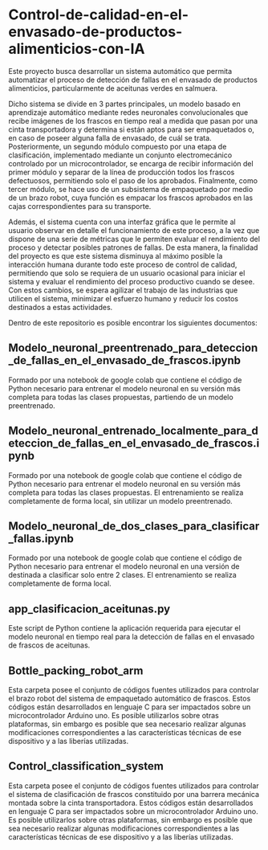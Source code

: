 # Control-de-calidad-en-el-envasado-de-productos-alimenticios-con-IA
Este proyecto busca desarrollar un sistema automático que permita automatizar el proceso de detección de fallas en el envasado de productos alimenticios, particularmente de aceitunas verdes en salmuera. 

Dicho sistema se divide en 3 partes principales, un modelo basado en aprendizaje automático mediante redes neuronales convolucionales que recibe imágenes de los frascos en tiempo real a medida que pasan por una cinta transportadora y determina si están aptos para ser empaquetados o, en caso de poseer alguna falla de envasado, de cuál se trata. Posteriormente, un segundo módulo compuesto por una etapa de clasificación, implementado mediante un conjunto electromecánico controlado por un microcontrolador, se encarga de recibir información del primer módulo y separar de la línea de producción todos los frascos defectuosos, permitiendo solo el paso de los aprobados. Finalmente, como tercer módulo, se hace uso de un subsistema de empaquetado por medio de un brazo robot, cuya función es empacar los frascos aprobados en las cajas correspondientes para su transporte. 

Además, el sistema cuenta con una interfaz gráfica que le permite al usuario observar en detalle el funcionamiento de este proceso, a la vez que dispone de una serie de métricas que le permiten evaluar el rendimiento del proceso y detectar posibles patrones de fallas. 
De esta manera, la finalidad del proyecto es que este sistema disminuya al máximo posible la interacción humana durante todo este proceso de control de calidad, permitiendo que solo se requiera de un usuario ocasional para iniciar el sistema y evaluar el rendimiento del proceso productivo cuando se desee. Con estos cambios, se espera agilizar el trabajo de las industrias que utilicen el sistema, minimizar el esfuerzo humano y reducir los costos destinados a estas actividades.  

Dentro de este repositorio es posible encontrar los siguientes documentos: 
## Modelo_neuronal_preentrenado_para_deteccion_de_fallas_en_el_envasado_de_frascos.ipynb
Formado por una notebook de google colab que contiene el código de Python necesario para entrenar el modelo neuronal en su versión más completa para todas las clases propuestas, partiendo de un modelo preentrenado.

## Modelo_neuronal_entrenado_localmente_para_deteccion_de_fallas_en_el_envasado_de_frascos.ipynb
Formado por una notebook de google colab que contiene el código de Python necesario para entrenar el modelo neuronal en su versión más completa para todas las clases propuestas. El entrenamiento se realiza completamente de forma local, sin utilizar un modelo preentrenado. 

## Modelo_neuronal_de_dos_clases_para_clasificar_fallas.ipynb
Formado por una notebook de google colab que contiene el código de Python necesario para entrenar el modelo neuronal en una versión de destinada a clasificar solo entre 2 clases. El entrenamiento se realiza completamente de forma local. 

## app_clasificacion_aceitunas.py
Este script de Python contiene la aplicación requerida para ejecutar el modelo neuronal en tiempo real para la detección de fallas en el envasado de frascos de aceitunas. 

## Bottle_packing_robot_arm
Esta carpeta posee el conjunto de códigos fuentes utilizados para controlar el brazo robot del sistema de empaquetado automático de frascos. Estos códigos están desarrollados en lenguaje C para ser impactados sobre un microcontrolador Arduino uno. Es posible utilizarlos sobre otras plataformas, sin embargo es posible que sea necesario realizar algunas modificaciones correspondientes a las características técnicas de ese dispositivo y a las liberías utilizadas. 


## Control_classification_system
Esta carpeta posee el conjunto de códigos fuentes utilizados para controlar el sistema de clasificación de frascos constituido por una barrera mecánica montada sobre la cinta transportadora. Estos códigos están desarrollados en lenguaje C para ser impactados sobre un microcontrolador Arduino uno. Es posible utilizarlos sobre otras plataformas, sin embargo es posible que sea necesario realizar algunas modificaciones correspondientes a las características técnicas de ese dispositivo y a las liberías utilizadas. 


